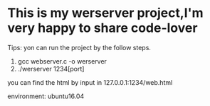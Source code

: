 # This is my werserver project,I'm very happy to share code-lover

Tips:
yon can run the project by the follow steps.
1. gcc webserver.c -o werserver
2. ./werserver 1234[port]

you can find the html by input in 
127.0.0.1:1234/web.html

environment:
ubuntu16.04
